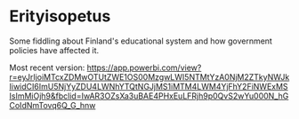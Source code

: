 # Erityisopetus
Some fiddling about Finland's educational system and how government policies have affected it.

Most recent version:
https://app.powerbi.com/view?r=eyJrIjoiMTcxZDMwOTUtZWE1OS00MzgwLWI5NTMtYzA0NjM2ZTkyNWJkIiwidCI6ImU5NjYyZDU4LWNhYTQtNGJjMS1iMTM4LWM4YjFhY2FiNWExMSIsImMiOjh9&fbclid=IwAR3OZsXa3uBAE4PHxEuLFRjh9p0QvS2wYu000N_hGCoIdNmTovq6Q_G_hnw
